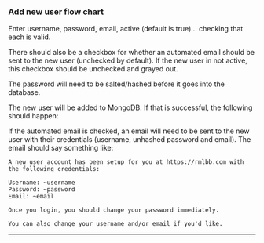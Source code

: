 ### Add new user flow chart

Enter username, password, email, active (default is true)... checking that each is valid.

There should also be a checkbox for whether an automated email should be sent to the new user (unchecked by default). If the new user in not active, this checkbox should be unchecked and grayed out.

The password will need to be salted/hashed before it goes into the database.

The new user will be added to MongoDB. If that is successful, the following should happen:

If the automated email is checked, an email will need to be sent to the new user with their credentials (username, unhashed password and email). The email should say something like:

```text
A new user account has been setup for you at https://rmlbb.com with the following credentials:

Username: ~username
Password: ~password
Email: ~email

Once you login, you should change your password immediately.

You can also change your username and/or email if you'd like.
```

---
